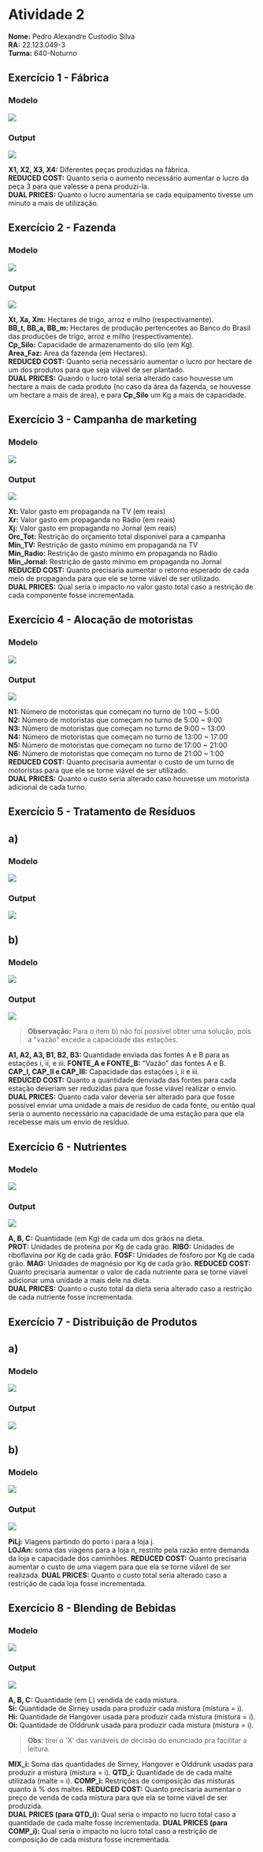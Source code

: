 # Atividade 2

**Nome:** Pedro Alexandre Custodio Silva  
**RA:** 22.123.049-3  
**Turma:** 640-Noturno  

## Exercício 1 - Fábrica

### Modelo

![](Modelo_ex1.png)

### Output

![](Output_ex1.png)

**X1, X2, X3, X4:** Diferentes peças produzidas na fábrica.  
**REDUCED COST:** Quanto seria o aumento necessário aumentar o lucro da peça 3 para que valesse a pena produzi-la.  
**DUAL PRICES:** Quanto o lucro aumentaria se cada equipamento tivesse um minuto a mais de utilização.

<div class="page-break"></div>

## Exercício 2 - Fazenda

### Modelo

![](Modelo_ex2.png)

### Output

![](Output_ex2.png)

**Xt, Xa, Xm:** Hectares de trigo, arroz e milho (respectivamente).  
**BB_t, BB_a, BB_m:** Hectares de produção pertencentes ao Banco do Brasil das produções de trigo, arroz e milho (respectivamente).  
**Cp_Silo:** Capacidade de armazenamento do silo (em Kg).  
**Area_Faz:** Area da fazenda (em Hectares).  
**REDUCED COST:** Quanto seria necessário aumentar o lucro por hectare de um dos produtos para que seja viável de ser plantado.  
**DUAL PRICES:** Quando o lucro total seria alterado caso houvesse um hectare a mais de cada produto (no caso da área da fazenda, se houvesse um hectare a mais de área), e para **Cp_Silo** um Kg a mais de capacidade.

<div class="page-break"></div>

## Exercício 3 - Campanha de marketing

### Modelo

![](Modelo_ex3.png)

### Output

![](Output_ex3.png)

**Xt:** Valor gasto em propaganda na TV (em reais)  
**Xr:** Valor gasto em propaganda no Rádio (em reais)  
**Xj:** Valor gasto em propaganda no Jornal (em reais)  
**Orc_Tot:** Restrição do orçamento total disponível para a campanha  
**Min_TV:** Restrição de gasto mínimo em propaganda na TV  
**Min_Radio:** Restrição de gasto mínimo em propaganda no Rádio  
**Min_Jornal:** Restrição de gasto mínimo em propaganda no Jornal  
**REDUCED COST:** Quanto precisaria aumentar o retorno esperado de cada meio de propaganda para que ele se torne viável de ser utilizado.  
**DUAL PRICES:** Qual seria o impacto no valor gasto total caso a restrição de cada componente fosse incrementada.

<div class="page-break"></div>

## Exercício 4 - Alocação de motoristas

### Modelo

![](Modelo_ex4.png)

### Output

![](Output_ex4.png)

**N1:** Número de motoristas que começam no turno de 1:00 ~ 5:00  
**N2:** Número de motoristas que começam no turno de 5:00 ~ 9:00  
**N3:** Número de motoristas que começam no turno de 9:00 ~ 13:00  
**N4:** Número de motoristas que começam no turno de 13:00 ~ 17:00  
**N5:** Número de motoristas que começam no turno de 17:00 ~ 21:00  
**N6:** Número de motoristas que começam no turno de 21:00 ~ 1:00  
**REDUCED COST:** Quanto precisaria aumentar o custo de um turno de motoristas para que ele se torne viável de ser utilizado.  
**DUAL PRICES:** Quanto o custo seria alterado caso houvesse um motorista adicional de cada turno.

<div class="page-break"></div>

## Exercício 5 - Tratamento de Resíduos

## a)

### Modelo

![](Modelo_ex5a.png)

### Output

![](Output_ex5a.png)

## b)

### Modelo

![](Modelo_ex5b.png)

<div class="page-break"></div>

### Output

![](Output_ex5b.png)

> **Observação:** Para o item b) não foi possível obter uma solução, pois a "vazão" excede a capacidade das estações.  

**A1, A2, A3, B1, B2, B3:**   Quantidade enviada das fontes A e B para as estações i, ii, e iii.
**FONTE_A e FONTE_B:** "Vazão" das fontes A e B.  
**CAP_I, CAP_II e CAP_III:** Capacidade das estações i, ii e iii.  
**REDUCED COST:** Quanto a quantidade denviada das fontes para cada estação deveriam ser reduzidas para que fosse viável realizar o envio.  
**DUAL PRICES:** Quanto cada valor deveria ser alterado para que fosse possível enviar uma unidade a mais de resíduo de cada fonte, ou então qual seria o aumento necessário na capacidade de uma estação para que ela recebesse mais um envio de resíduo.  

<div class="page-break"></div>

## Exercício 6 - Nutrientes

### Modelo

![](Modelo_ex6.png)

### Output

![](Output_ex6.png)

**A, B, C:** Quantidade (em Kg) de cada um dos grãos na dieta.  
**PROT:**   Unidades de proteína por Kg de cada grão.
**RIBO:**   Unidades de riboflavina por Kg de cada grão.
**FOSF:**   Unidades de fósforo por Kg de cada grão.
**MAG:**    Unidades de magnésio por Kg de cada grão.
**REDUCED COST:** Quanto precisaria aumentar o valor de cada nutriente para se torne viável adicionar uma unidade a mais dele na dieta.  
**DUAL PRICES:** Quanto o custo total da dieta seria alterado caso a restrição de cada nutriente fosse incrementada.

<div class="page-break"></div>

## Exercício 7 - Distribuição de Produtos

## a)

### Modelo

![](Modelo_ex7a.png)

### Output

![](Output_ex7a.png)

<div class="page-break"></div>

## b)

### Modelo

![](Modelo_ex7b.png)

### Output

![](Output_ex7b.png)

**PiLj:** Viagens partindo do porto i para a loja j.  
**LOJAn:** soma das viagens para a loja n, restrito pela razão entre demanda da loja e capacidade dos caminhões.
**REDUCED COST:** Quanto precisaria aumentar o custo de uma viagem para que ela se torne viável de ser realizada.
**DUAL PRICES:** Quanto o custo total seria alterado caso a restrição de cada loja fosse incrementada.

<div class="page-break"></div>

## Exercício 8 - Blending de Bebidas

### Modelo

![](Modelo_ex8.png)

### Output

![](Output_ex8.png)

**A, B, C:** Quantidade (em L) vendida de cada mistura.  
**Si:** Quantidade de Sirney usada para produzir cada mistura (mistura = i).  
**Hi:** Quantidade de Hangover usada para produzir cada mistura (mistura = i).
**Oi:** Quantidade de Olddrunk usada para produzir cada mistura (mistura = i).
> **Obs**: tirei o 'X' das variáveis de decisão do enunciado pra facilitar a leitura.

**MIX_i:** Soma das quantidades de Sirney, Hangover e Olddrunk usadas para produzir a mistura (mistura = i).
**QTD_i:** Quantidade de de cada malte utilizada (malte = i).
**COMP_i:** Restrições de composição das misturas quanto à % dos maltes.
**REDUCED COST:** Quanto precisaria aumentar o preço de venda de cada mistura para que ela se torne viável de ser produzida.  
**DUAL PRICES (para QTD_i):** Qual seria o impacto no lucro total caso a quantidade de cada malte fosse incrementada.
**DUAL PRICES (para COMP_i):** Qual seria o impacto no lucro total caso a restrição de composição de cada mistura fosse incrementada.
